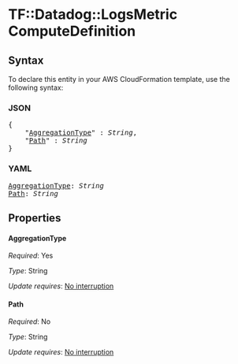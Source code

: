 # TF::Datadog::LogsMetric ComputeDefinition

## Syntax

To declare this entity in your AWS CloudFormation template, use the following syntax:

### JSON

<pre>
{
    "<a href="#aggregationtype" title="AggregationType">AggregationType</a>" : <i>String</i>,
    "<a href="#path" title="Path">Path</a>" : <i>String</i>
}
</pre>

### YAML

<pre>
<a href="#aggregationtype" title="AggregationType">AggregationType</a>: <i>String</i>
<a href="#path" title="Path">Path</a>: <i>String</i>
</pre>

## Properties

#### AggregationType

_Required_: Yes

_Type_: String

_Update requires_: [No interruption](https://docs.aws.amazon.com/AWSCloudFormation/latest/UserGuide/using-cfn-updating-stacks-update-behaviors.html#update-no-interrupt)

#### Path

_Required_: No

_Type_: String

_Update requires_: [No interruption](https://docs.aws.amazon.com/AWSCloudFormation/latest/UserGuide/using-cfn-updating-stacks-update-behaviors.html#update-no-interrupt)

